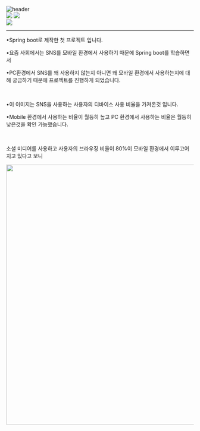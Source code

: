 ![header](https://capsule-render.vercel.app/api?type=wave&color=auto&height=300&section=header&text=SpringSNS%20&fontSize=90)<br>
![](https://img.shields.io/badge/JavaScript-F7DF1E?style=for-the-badge&logo=JavaScript&logoColor=white)
![](https://img.shields.io/badge/Java-ED8B00?style=for-the-badge&logo=openjdk&logoColor=white)<br>
![](https://img.shields.io/badge/Spring-6DB33F?style=for-the-badge&logo=spring&logoColor=white)<br>
<hr>
<p>•Spring boot로 제작한 첫 프로젝트 입니다.</p>
<p>•요즘 사회에서는 SNS를 모바일 환경에서 사용하기 때문에 Spring boot를 학습하면서</p>
<p>•PC환경에서 SNS를 왜 사용하지 않는지 아니면 왜 모바일 환경에서 사용하는지에 대해 궁금하기 때문에 프로젝트를 진행하게 되었습니다.</p><br>
<p>•이 이미지는 SNS을 사용하는 사용자의 디바이스 사용 비율을 가져온것 입니다.</p>
<p>•Mobile 환경에서 사용하는 비율이 월등히 높고 PC 환경에서 사용하는 비율은 월등히 낮은것을 확인 가능했습니다.</p><br>
<p>소셜 미디어를 사용하고 사용자의 브라우징 비율이 80%이 모바일 환경에서 이루고어지고 있다고 보니</p>
<img src="https://github.com/takanozomi/Spring_sns/assets/121867223/8850df9b-67b2-4e09-b997-3247e5756fe3" width="auto" height="700"><br>
